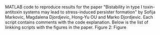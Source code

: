MATLAB code to reproduce results for the paper "Bistability in type I toxin-antitoxin systems may lead to stress-induced persister formation" by Sofija Markovic, Magdalena Djordjevic, Hong-Yu OU and Marko Djordjevic. Each script contains comments with the code explanation. Below is the list of linkking scripts with the figures in the paper.
Figure 2: 
Figure
